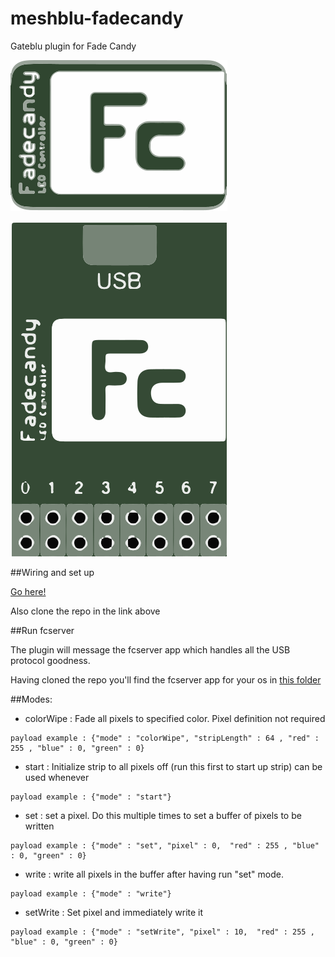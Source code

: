 meshblu-fadecandy
=================

Gateblu plugin for Fade Candy

![small_icon](https://raw.githubusercontent.com/octoblu/meshblu-fadecandy/master/fc2.svg)

![large_icon](https://raw.githubusercontent.com/octoblu/meshblu-fadecandy/master/fc.svg)

##Wiring and set up

[Go here!](https://github.com/scanlime/fadecandy)

Also clone the repo in the link above

##Run fcserver

The plugin will message the fcserver app which handles all the USB protocol goodness.

Having cloned the repo you'll find the fcserver app for your os in [this folder](https://github.com/scanlime/fadecandy/tree/master/bin)


##Modes:


- colorWipe : Fade all pixels to specified color. Pixel definition not required
```
payload example : {"mode" : "colorWipe", "stripLength" : 64 , "red" : 255 , "blue" : 0, "green" : 0}

```
- start : Initialize strip to all pixels off (run this first to start up strip) can be used whenever
```
payload example : {"mode" : "start"}

```
- set : set a pixel. Do this multiple times to set a buffer of pixels to be written
```
payload example : {"mode" : "set", "pixel" : 0,  "red" : 255 , "blue" : 0, "green" : 0}

```
- write : write all pixels in the buffer after having run "set" mode. 
```
payload example : {"mode" : "write"}

```
- setWrite : Set pixel and immediately write it
```
payload example : {"mode" : "setWrite", "pixel" : 10,  "red" : 255 , "blue" : 0, "green" : 0}

```
